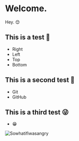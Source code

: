 # Welcome.

Hey. 😊

## This is a test 👀

- Right
- Left
- Top
- Bottom

## This is a second test 🔑

- Git
- GitHub

## This is a third test 😜

- 😁


![Sowhatifiwasangry](https://user-images.githubusercontent.com/117777954/201785625-8e692762-c43f-4b69-b645-67880c3a0be8.png)
